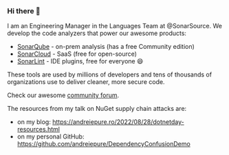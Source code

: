 ### Hi there 👋

<!--
**andrei-epure-sonarsource/andrei-epure-sonarsource** is a ✨ _special_ ✨ repository because its `README.md` (this file) appears on your GitHub profile.

Here are some ideas to get you started:

- 🔭 I’m currently working on ...
- 🌱 I’m currently learning ...
- 👯 I’m looking to collaborate on ...
- 🤔 I’m looking for help with ...
- 💬 Ask me about ...
- 📫 How to reach me: ...
- 😄 Pronouns: ...
- ⚡ Fun fact: ...
-->

I am an Engineering Manager in the Languages Team at @SonarSource. We develop the code analyzers that power our awesome products:
- [SonarQube](https://www.sonarqube.org/) - on-prem analysis (has a free Community edition)
- [SonarCloud](https://sonarcloud.io/) - SaaS (free for open-source)
- [SonarLint](https://www.sonarsource.com/products/sonarlint/) - IDE plugins, free for everyone :smile: 

These tools are used by millions of developers and tens of thousands of organizations use to deliver cleaner, more secure code.

Check our awesome [community forum](https://community.sonarsource.com).

The resources from my talk on NuGet supply chain attacks are:
- on my blog: https://andreiepure.ro/2022/08/28/dotnetday-resources.html
- on my personal GitHub: https://github.com/andreiepure/DependencyConfusionDemo
